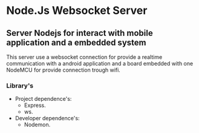 # Node.Js Websocket Server

## Server Nodejs for interact with mobile application and a embedded system

This server use a websocket connection for provide a realtime communication with a android application and a board embedded with one NodeMCU for provide connection trough wifi.

### Library's

- Project dependence's:
  - Express.
  - ws.
- Developer dependence's:
  - Nodemon.

